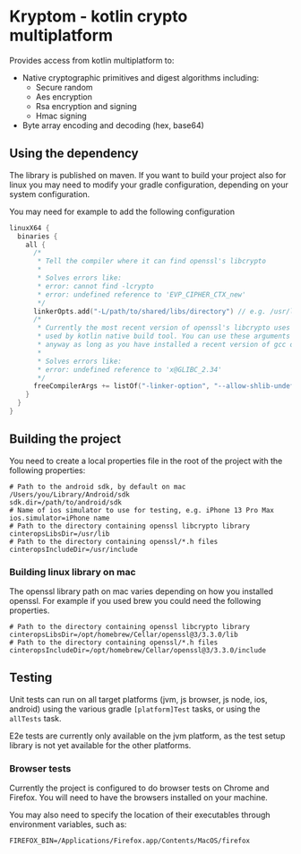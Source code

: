 # Kryptom - kotlin crypto multiplatform

Provides access from kotlin multiplatform to:
- Native cryptographic primitives and digest algorithms including:
  - Secure random
  - Aes encryption
  - Rsa encryption and signing
  - Hmac signing
- Byte array encoding and decoding (hex, base64)

## Using the dependency

The library is published on maven. If you want to build your project also for linux you may need to modify your gradle
configuration, depending on your system configuration.

You may need for example to add the following configuration

```kotlin
linuxX64 {
  binaries {
    all {
      /*
       * Tell the compiler where it can find openssl's libcrypto
       * 
       * Solves errors like:
       * error: cannot find -lcrypto
       * error: undefined reference to 'EVP_CIPHER_CTX_new'
       */
      linkerOpts.add("-L/path/to/shared/libs/directory") // e.g. /usr/lib
      /*
       * Currently the most recent version of openssl's libcrypto uses glibc methods that are not available in the version
       * used by kotlin native build tool. You can use these arguments to ignore linking errors and your project will run
       * anyway as long as you have installed a recent version of gcc on your system.
       * 
       * Solves errors like:
       * error: undefined reference to 'x@GLIBC_2.34'
       */
      freeCompilerArgs += listOf("-linker-option", "--allow-shlib-undefined")
    }
  }
}
```

## Building the project

You need to create a local properties file in the root of the project with the following properties:

```properties
# Path to the android sdk, by default on mac /Users/you/Library/Android/sdk
sdk.dir=/path/to/android/sdk
# Name of ios simulator to use for testing, e.g. iPhone 13 Pro Max
ios.simulator=iPhone name
# Path to the directory containing openssl libcrypto library
cinteropsLibsDir=/usr/lib
# Path to the directory containing openssl/*.h files
cinteropsIncludeDir=/usr/include
```

### Building linux library on mac

The openssl library path on mac varies depending on how you installed openssl. For example if you used brew you could need
the following properties.
```properties
# Path to the directory containing openssl libcrypto library
cinteropsLibsDir=/opt/homebrew/Cellar/openssl@3/3.3.0/lib
# Path to the directory containing openssl/*.h files
cinteropsIncludeDir=/opt/homebrew/Cellar/openssl@3/3.3.0/include
```

## Testing

Unit tests can run on all target platforms (jvm, js browser, js node, ios, android) using the various gradle `[platform]Test` tasks, or using the `allTests` task.

E2e tests are currently only available on the jvm platform, as the test setup library is not yet available for the other platforms.

### Browser tests

Currently the project is configured to do browser tests on Chrome and Firefox. You will need to have the browsers installed on your machine.

You may also need to specify the location of their executables through environment variables, such as:

```
FIREFOX_BIN=/Applications/Firefox.app/Contents/MacOS/firefox
```


